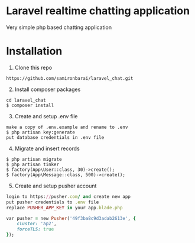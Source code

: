 # Laravel realtime chatting application

Very simple php based chatting application

# Installation
1. Clone this repo
```
https://github.com/samironbarai/laravel_chat.git
```

2. Install composer packages
```
cd laravel_chat
$ composer install
```

3. Create and setup .env file
```
make a copy of .env.example and rename to .env
$ php artisan key:generate
put database credentials in .env file
```

4. Migrate and insert records
```
$ php artisan migrate
$ php artisan tinker
$ factory(App\User::class, 30)->create();
$ factory(App\Message::class, 500)->create();
```

5. Create and setup pusher account
```ruby
login to https://pusher.com/ and create new app
put pusher credentials to .env file
replace PUSHER_APP_KEY in your app.blade.php

var pusher = new Pusher('49f3ba8c9d3adab2613e', {
    cluster: 'ap2',
    forceTLS: true
});
```
